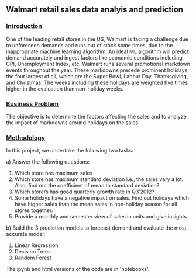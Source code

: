 ## Walmart retail sales data analyis and prediction

### <ins> Introduction
One of the leading retail stores in the US, Walmart is facing a challenge due to unforeseen demands and runs out of stock some times, due 
to the inappropriate machine learning algorithm. An ideal ML algorithm will predict demand accurately and ingest factors like economic 
conditions including CPI, Unemployment Index, etc. Walmart runs several promotional markdown events throughout the year. These markdowns 
precede prominent holidays, the four largest of all, which are the Super Bowl, Labour Day, Thanksgiving, and Christmas. The weeks including 
these holidays are weighted five times higher in the evaluation than non-holiday weeks.

### <ins>Business Problem
The objective is to determine the factors affecting the sales and to analyze the impact of markdowns around holidays on the sales.

### <ins>Methodology
In this project, we undertake the following two tasks:

a) Answer the following questions: 
1. Which store has maximum sales
2. Which store has maximum standard deviation i.e., the sales vary a lot. Also, find out the coefficient of mean to standard deviation?
3. Which store/s has good quarterly growth rate in Q3’2012?
4. Some holidays have a negative impact on sales. Find out holidays which have higher sales than the mean sales in non-holiday season for 
  all stores together.
5. Provide a monthly and semester view of sales in units and give insights.

b) Build the 3 prediction models to forecast demand and evaluate the most accurate model:
1. Linear Regression
2. Decision Trees
3. Random Forest

The ipynb and html versions of the code are in 'notebooks'.
